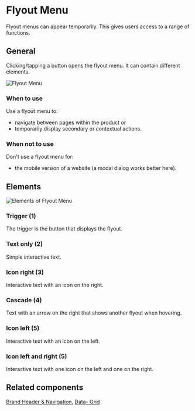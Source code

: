 # Flyout Menu

Flyout menus can appear temporarily. This gives users access to a range of functions.

## General

Clicking/tapping a button opens the flyout menu. It can contain different elements.

![Flyout Menu](./img/Flyout_Menu.png)

### When to use

Use a flyout menu to:

- navigate between pages within the product or
- temporarily display secondary or contextual actions.

### When not to use

Don't use a flyout menu for:

- the mobile version of a website (a modal dialog works better here).

## Elements

![Elements of Flyout Menu](./img/Flyout_Menu_Elements.png)

### Trigger (1)

The trigger is the button that displays the flyout.

### Text only (2)

Simple interactive text.

### Icon right (3)

Interactive text with an icon on the right.

### Cascade (4)

Text with an arrow on the right that shows another flyout when hovering.

### Icon left (5)

Interactive text with an icon on the left.

### Icon left and right (5)

Interactive text with one icon on the left and one on the right.

## Related components

[Brand Header & Navigation](?path=/story/components-brand-header-navigatio), [Data- Grid](?path=/story/beta-components-data-grid)
